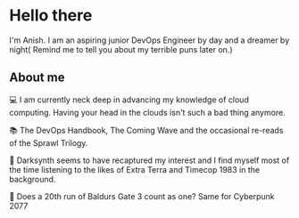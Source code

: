 # Hello there
I'm Anish. I am an aspiring junior DevOps Engineer by day and a dreamer by night( Remind me to tell you about my terrible puns later on.)

## About me
:computer:	I am currently neck deep in advancing my knowledge of cloud computing. Having your head in the clouds isn't such a bad thing anymore.

:books: The DevOps Handbook, The Coming Wave and the occasional re-reads of the Sprawl Trilogy.

:musical_score:	Darksynth seems to have recaptured my interest and I find myself most of the time listening to the likes of Extra Terra and Timecop 1983 in the background.

:game_die: Does a 20th run of Baldurs Gate 3 count as one? Same for Cyberpunk 2077
